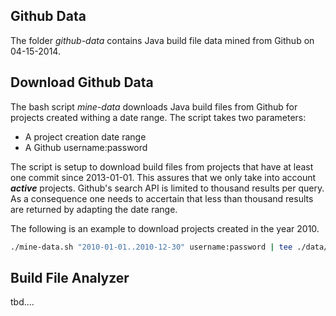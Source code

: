 Github Data
-----------

The folder *github-data* contains Java build file data mined from Github on 04-15-2014.

Download Github Data
--------------------

The bash script *mine-data* downloads Java build files from Github for projects created withing a date range. The script takes two parameters:

* A project creation date range
* A Github username:password
    
The script is setup to download build files from projects that have at least one commit since 2013-01-01. This assures that we only take into account ***active*** projects.
Github's search API is limited to thousand results per query. As a consequence one needs to accertain that less than thousand results are returned by adapting the date range.

The following is an example to download projects created in the year 2010.
```bash
./mine-data.sh "2010-01-01..2010-12-30" username:password | tee ./data/2010.log
```

Build File Analyzer
-------------------

tbd....
